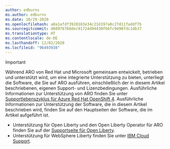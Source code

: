 ```yaml
---
author: edburns
ms.author: edburns
ms.date: 10/29-2020
ms.openlocfilehash: a0a1afdf3920183e34c21d197a8c27d11faddf7b
ms.sourcegitcommit: d60976768dec91724d94430fb6fc9498fdc1db37
ms.translationtype: HT
ms.contentlocale: de-DE
ms.lasthandoff: 12/02/2020
ms.locfileid: "96493938"
---
```

> [!IMPORTANT]
> Während ARO von Red Hat und Microsoft gemeinsam entwickelt, betrieben und unterstützt wird, um eine integrierte Unterstützung zu bieten, unterliegt die Software, die Sie auf ARO ausführen, einschließlich der in diesem Artikel beschriebenen, eigenen Support- und Lizenzbedingungen. Ausführliche Informationen zur Unterstützung von ARO finden Sie unter [Supportlebenszyklus für Azure Red Hat OpenShift 4](../support-lifecycle.md). Ausführliche Informationen zur Unterstützung der Software, die in diesem Artikel beschrieben wird, finden Sie auf den Hauptseiten der Software, die im Artikel aufgeführt ist.
> * Unterstützung für Open Liberty und den Open Liberty Operator für ARO finden Sie auf der [Supportseite für Open Liberty](https://openliberty.io/support/).
> * Unterstützung für WebSphere Liberty finden Sie unter [IBM Cloud Support](https://www.ibm.com/cloud/support).